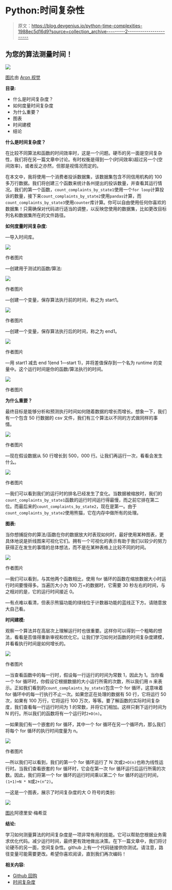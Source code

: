# Python:时间复杂性

> 原文：<https://blog.devgenius.io/python-time-complexities-1988ec5d16d9?source=collection_archive---------2----------------------->

## 为您的算法测量时间！

![](img/1712cbd478505848d115655a9f5be257.png)

[图片](https://unsplash.com/photos/BXOXnQ26B7o)由 [Aron 视觉](https://unsplash.com/@aronvisuals)

**目录:**

*   什么是时间复杂度？
*   如何度量时间复杂度
*   为什么重要？
*   图表
*   时间建模
*   结论

**什么是时间复杂度？**

在比较不同算法和函数的时间效率时，这是一个问题。硬币的另一面是空间复杂性，我们将在另一篇文章中讨论。有时权衡是得到一个(时间效率)超过另一个(空间效率)，或者反之亦然，但那是视情况而定的。

在本文中，我将使用一个消费者投诉数据集，该数据集包含不同信用机构的 100 多万行数据。我们将创建三个函数来统计各州提出的投诉数量，并查看其运行情况。我们的第一个函数，`count_complaints_by_state1`使用一个`for loop`计算投诉的数量，接下来`count_complaints_by_state2`使用`pandas`计算，而`count_complaints_by_state3`使用`counter`库计算。你可以自由使用任何你喜欢的数据集！只需确保对代码进行适当的调整，以反映您使用的数据集，比如更改目标列名和数据集所在的文件路径。

**如何度量时间复杂度:**

—导入时间库。

![](img/3bac8261c1b2cef9a267a8ced0e06af6.png)

作者图片

—创建用于测试的函数/算法:

![](img/f503d268c56bf3e61c7b72cea3f54533.png)

作者图片

—创建一个变量，保存算法执行前的时间，称之为 start1。

![](img/73c642349187a15e348618dcb0e08587.png)

作者图片

—创建一个变量，保存算法执行后的时间，称之为 end1。

![](img/85e9a66c64908d7f5ed7082043e6b5dd.png)

作者图片

—用 start1 减去 end 1(end 1—start 1)，并将差值保存到一个名为 runtime 的变量中。这个运行时间是你的函数/算法执行的时间。

![](img/1dbbae70ecdfc564b2bbc9eab029b677.png)

作者图片

**为什么重要？**

最终目标是能够分析和预测执行时间如何随着数据的增长而增长。想象一下，我们有一个包含 50 行数据的 csv 文件，我们有三个算法以不同的方式做同样的事情。

![](img/b99d387232e03a832ecacbff9df6b2a9.png)

作者图片

—现在假设数据从 50 行增长到 500，000 行。让我们再运行一次，看看会发生什么。

![](img/8e376897bf510f7379d188f2f96c80e5.png)

作者图片

—我们可以看到我们的运行时的排名已经发生了变化。当数据被缩放时，我们的`count_complaints_by_state1`函数的运行时间运行得最慢，而之前它排在第二位。而最后来的`count_complaints_by_state2`，现在是第一。由于`count_complaints_by_state2`使用熊猫，它在内存中做所有的处理。

**图表:**

当你想捕捉你的算法/函数在你的数据放大时表现如何时，最好使用某种图表，更具体地说是折线图来可视化它们。拥有一个可视化的表示有助于我们以较少的努力获得正在发生的事情的总体想法，而不是在某种表格上比较不同的时间。

![](img/776bbe056d4ce37e6702ba5ad434a82c.png)

作者图片

—我们可以看到，与其他两个函数相比，使用 for 循环的函数在缩放数据大小时运行时间要慢得多。当遍历大小为 100 万+的数据时，它需要 30 秒左右的时间，与之相对的是，它的运行时间接近 0。

—有点难以看清，但表示熊猫功能的绿线位于计数器功能的蓝线正下方。请随意放大自己看。

**时间建模:**

观察一个算法并在高层次上理解运行时也很重要。这样你可以得到一个粗略的想法，看看是否值得重新审视和优化它。让我们学习如何对函数的时间复杂度建模，并看看执行时间是如何增长的。

![](img/80a3c7df43c3be73a2c57fbc574056dd.png)

作者图片

—当查看函数中的每一行时，假设每一行运行的时间为常数 1，因此为 1。当你看一个 for 循环时，你假设它根据数据的大小运行所需的次数，所以我们用 n 来表示。正如我们看到的`count_complaints_by_state1`包含一个 for 循环，这意味着 for 循环中的每一行执行不止一次。如果您正在处理的数据有 50 行，它将运行 50 次，如果有 100 万行，它将运行 100 万次，等等。要了解函数的实际时间复杂度，我们查看每一行运行时间为 1 的常数，并将它们相加。这样只剩下运行时间为 N 的行。所以我们的函数将有一个运行时`2+O(n)`。

—如果我们有一个嵌套的 for 循环，其中一个 for 循环在另一个循环内，那么我们将每个 for 循环的执行时间度量为 n。

![](img/bf25523d2632b5bb227e5308b61fe759.png)

作者图片

—所以我们可以看到，我们的第一个 for 循环运行了 N 次或`2+O(n)`也称为线性运行时。当我们查看嵌套的 for 循环时，它会在第一次 for 循环运行后运行所需的次数。因此，我们将第一个 for 循环的运行时间乘以第二个 for 循环的运行时间，`(1+1)+N * N`或`2+(n^2)`。

—这是一个图表，展示了时间复杂度的大 O 符号的类别:

![](img/eefc737ec4f7b0a151c2811cbdb7440a.png)

[图片](https://adrianmejia.com/most-popular-algorithms-time-complexity-every-programmer-should-know-free-online-tutorial-course/)阿德里安·梅希亚

**结论:**

学习如何测量算法的时间复杂度是一项非常有用的技能。它可以帮助您根据业务需求优化代码。减少运行时间，最终更有效地做出决策。在下一篇文章中，我们将讨论硬币的另一面，空间复杂性。github 上有一个代码链接供你测试。请注意，路径变量可能需要更改。希望你喜欢阅读，直到我们再次编码！

**相关内容:**

*   [Github 回购](https://github.com/ra1993/medium_projects/tree/main/time_complexity)
*   [时间复杂度](https://thedatascape.medium.com/python-space-complexity-dbfe5aabdcd)
